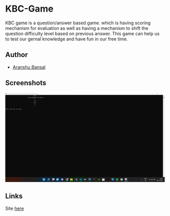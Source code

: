 # KBC-Game

KBC game is a question/answer based game. which is having scoring mechanism for evaluation as well as having a mechanism to shift the question difficulty level based on previous answer. This game can help us to test our gernal knowledge and have fun in our free time. 

## Author

- [Aranshu Bansal](https://github.com/Aranshu)

## Screenshots

![App Screenshot](https://github.com/Aranshu/C-KBC-Game/blob/master/Images/Banner.png?raw=true)

## Links

Site [here](https://aranshu.github.io/C-KBC-Game/)
